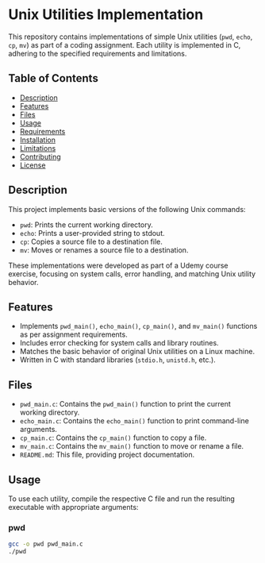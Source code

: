 # Unix Utilities Implementation

This repository contains implementations of simple Unix utilities (`pwd`, `echo`, `cp`, `mv`) as part of a coding assignment. Each utility is implemented in C, adhering to the specified requirements and limitations.

## Table of Contents
- [Description](#description)
- [Features](#features)
- [Files](#files)
- [Usage](#usage)
- [Requirements](#requirements)
- [Installation](#installation)
- [Limitations](#limitations)
- [Contributing](#contributing)
- [License](#license)

## Description
This project implements basic versions of the following Unix commands:
- `pwd`: Prints the current working directory.
- `echo`: Prints a user-provided string to stdout.
- `cp`: Copies a source file to a destination file.
- `mv`: Moves or renames a source file to a destination.

These implementations were developed as part of a Udemy course exercise, focusing on system calls, error handling, and matching Unix utility behavior.

## Features
- Implements `pwd_main()`, `echo_main()`, `cp_main()`, and `mv_main()` functions as per assignment requirements.
- Includes error checking for system calls and library routines.
- Matches the basic behavior of original Unix utilities on a Linux machine.
- Written in C with standard libraries (`stdio.h`, `unistd.h`, etc.).

## Files
- `pwd_main.c`: Contains the `pwd_main()` function to print the current working directory.
- `echo_main.c`: Contains the `echo_main()` function to print command-line arguments.
- `cp_main.c`: Contains the `cp_main()` function to copy a file.
- `mv_main.c`: Contains the `mv_main()` function to move or rename a file.
- `README.md`: This file, providing project documentation.

## Usage
To use each utility, compile the respective C file and run the resulting executable with appropriate arguments:

### pwd
```bash
gcc -o pwd pwd_main.c
./pwd
